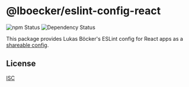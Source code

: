 # @lboecker/eslint-config-react

![npm Status](https://img.shields.io/npm/v/@lboecker/eslint-config-react)
![Dependency Status](https://img.shields.io/librariesio/release/npm/@lboecker/eslint-config-react)

This package provides Lukas Böcker's ESLint config for React apps as
a [shareable config][].

## License

[ISC](LICENSE)

[shareable config]: https://eslint.org/docs/user-guide/configuring/configuration-files#using-a-shareable-configuration-package

